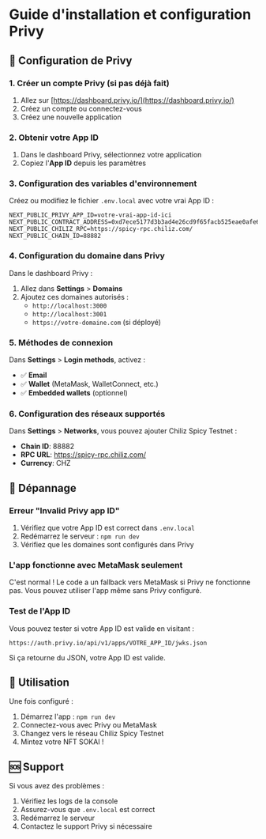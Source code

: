 # Guide d'installation et configuration Privy

## 🚀 Configuration de Privy

### 1. Créer un compte Privy (si pas déjà fait)

1. Allez sur [https://dashboard.privy.io/](https://dashboard.privy.io/)
2. Créez un compte ou connectez-vous
3. Créez une nouvelle application

### 2. Obtenir votre App ID

1. Dans le dashboard Privy, sélectionnez votre application
2. Copiez l'**App ID** depuis les paramètres

### 3. Configuration des variables d'environnement

Créez ou modifiez le fichier `.env.local` avec votre vrai App ID :

```env
NEXT_PUBLIC_PRIVY_APP_ID=votre-vrai-app-id-ici
NEXT_PUBLIC_CONTRACT_ADDRESS=0xd7ece5177d3b3ad4e26cd9f65facb525eae0afe6
NEXT_PUBLIC_CHILIZ_RPC=https://spicy-rpc.chiliz.com/
NEXT_PUBLIC_CHAIN_ID=88882
```

### 4. Configuration du domaine dans Privy

Dans le dashboard Privy :
1. Allez dans **Settings** > **Domains**
2. Ajoutez ces domaines autorisés :
   - `http://localhost:3000`
   - `http://localhost:3001`
   - `https://votre-domaine.com` (si déployé)

### 5. Méthodes de connexion

Dans **Settings** > **Login methods**, activez :
- ✅ **Email**
- ✅ **Wallet** (MetaMask, WalletConnect, etc.)
- ✅ **Embedded wallets** (optionnel)

### 6. Configuration des réseaux supportés

Dans **Settings** > **Networks**, vous pouvez ajouter Chiliz Spicy Testnet :
- **Chain ID**: 88882
- **RPC URL**: https://spicy-rpc.chiliz.com/
- **Currency**: CHZ

## 🔧 Dépannage

### Erreur "Invalid Privy app ID"

1. Vérifiez que votre App ID est correct dans `.env.local`
2. Redémarrez le serveur : `npm run dev`
3. Vérifiez que les domaines sont configurés dans Privy

### L'app fonctionne avec MetaMask seulement

C'est normal ! Le code a un fallback vers MetaMask si Privy ne fonctionne pas.
Vous pouvez utiliser l'app même sans Privy configuré.

### Test de l'App ID

Vous pouvez tester si votre App ID est valide en visitant :
```
https://auth.privy.io/api/v1/apps/VOTRE_APP_ID/jwks.json
```

Si ça retourne du JSON, votre App ID est valide.

## 📱 Utilisation

Une fois configuré :
1. Démarrez l'app : `npm run dev`
2. Connectez-vous avec Privy ou MetaMask
3. Changez vers le réseau Chiliz Spicy Testnet
4. Mintez votre NFT SOKAI !

## 🆘 Support

Si vous avez des problèmes :
1. Vérifiez les logs de la console
2. Assurez-vous que `.env.local` est correct
3. Redémarrez le serveur
4. Contactez le support Privy si nécessaire
